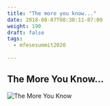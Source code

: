 ```yaml
---
title: "The more you know..."
date: 2018-08-07T08:30:11-07:00
weight: 190
draft: false
tags:
  - mfesesummit2020
  
---
```


## The More You Know...

![The More You Know](/images/mfe/themoreyouknow.jpg)